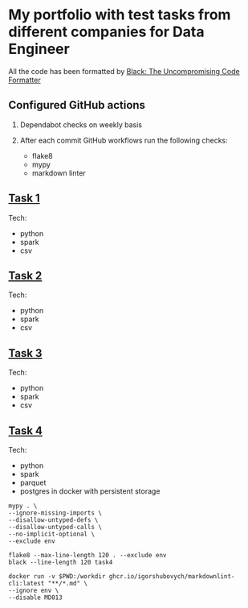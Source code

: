 # My portfolio with test tasks from different companies for Data Engineer

All the code has been formatted by [Black: The Uncompromising Code Formatter](https://github.com/psf/black)

## Configured GitHub actions

1. Dependabot checks on weekly basis
2. After each commit GitHub workflows run the following checks:

    - flake8
    - mypy
    - markdown linter

## [Task 1](task1)

Tech:

- python
- spark
- csv

## [Task 2](task2)

Tech:

- python
- spark
- csv

## [Task 3](task3)

Tech:

- python
- spark
- csv

## [Task 4](task4)

Tech:

- python
- spark
- parquet
- postgres in docker with persistent storage

```shell
mypy . \
--ignore-missing-imports \
--disallow-untyped-defs \
--disallow-untyped-calls \
--no-implicit-optional \
--exclude env

flake8 --max-line-length 120 . --exclude env
black --line-length 120 task4

docker run -v $PWD:/workdir ghcr.io/igorshubovych/markdownlint-cli:latest "**/*.md" \
--ignore env \
--disable MD013
```
